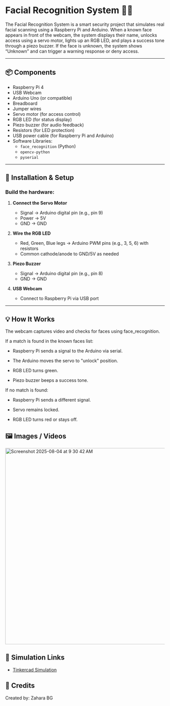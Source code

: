 
# Facial Recognition System 👤🔐

The Facial Recognition System is a smart security project that simulates real facial scanning using a Raspberry Pi and Arduino. When a known face appears in front of the webcam, the system displays their name, unlocks access using a servo motor, lights up an RGB LED, and plays a success tone through a piezo buzzer. If the face is unknown, the system shows “Unknown” and can trigger a warning response or deny access.

---

## 📦 Components

- Raspberry Pi 4
- USB Webcam
- Arduino Uno (or compatible)
- Breadboard
- Jumper wires
- Servo motor (for access control)
- RGB LED (for status display)
- Piezo buzzer (for audio feedback)
- Resistors (for LED protection)
- USB power cable (for Raspberry Pi and Arduino)
- Software Libraries:
  - `face_recognition` (Python)
  - `opencv-python`
  - `pyserial`

---

## 🔧 Installation & Setup

### Build the hardware:

1. **Connect the Servo Motor**  
   - Signal → Arduino digital pin (e.g., pin 9)  
   - Power → 5V  
   - GND → GND

2. **Wire the RGB LED**  
   - Red, Green, Blue legs → Arduino PWM pins (e.g., 3, 5, 6) with resistors  
   - Common cathode/anode to GND/5V as needed

3. **Piezo Buzzer**  
   - Signal → Arduino digital pin (e.g., pin 8)  
   - GND → GND

4. **USB Webcam**  
   - Connect to Raspberry Pi via USB port

---

## 💡 How It Works

The webcam captures video and checks for faces using face_recognition.

If a match is found in the known faces list:

 - Raspberry Pi sends a signal to the Arduino via serial.
   
   
 - The Arduino moves the servo to "unlock" position.
   
   
 - RGB LED turns green.
   
 
 - Piezo buzzer beeps a success tone.
 
 If no match is found:
   
   
 - Raspberry Pi sends a different signal.
   
  
 - Servo remains locked.
   
  
 - RGB LED turns red or stays off.

   
## 🖼️ Images / Videos

<img width="680" height="621" alt="Screenshot 2025-08-04 at 9 30 42 AM" src="https://github.com/user-attachments/assets/d2577b5e-3a87-43d6-a28f-43e66ccdcd69" />



## 🔗 Simulation Links

-   [Tinkercad Simulation](https://www.tinkercad.com/things/iE3MKtVbNjL/editel)

## 🙌 Credits

Created by: Zahara BG
